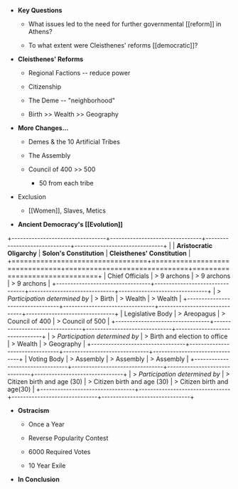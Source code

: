 -   **Key Questions**

    -   What issues led to the need for further governmental [[reform]] in Athens?

    -   To what extent were Cleisthenes' reforms [[democratic]]?

-   **Cleisthenes' Reforms**

    -   Regional Factions -- reduce power

    -   Citizenship

    -   The Deme -- "neighborhood"

    -   Birth >\> Wealth >\> Geography

-   **More Changes...**

    -   Demes & the 10 Artificial Tribes

    -   The Assembly

    -   Council of 400 >\> 500

        -   50 from each tribe

-   Exclusion

    -   [[Women]], Slaves, Metics

-   **Ancient Democracy's [[Evolution]]**

+---------------------------------+--------------------------------+------------------------------+-------------------------------+
|                                 | **Aristocratic Oligarchy**     | **Solon's Constitution**     | **Cleisthenes' Constitution** |
+=================================+================================+==============================+===============================+
| Chief Officials                 | > 9 archons                    | > 9 archons                  | > 9 archons                   |
+---------------------------------+--------------------------------+------------------------------+-------------------------------+
| > *Participation determined by* | > Birth                        | > Wealth                     | > Wealth                      |
+---------------------------------+--------------------------------+------------------------------+-------------------------------+
| Legislative Body                | > Areopagus                    | > Council of 400             | > Council of 500              |
+---------------------------------+--------------------------------+------------------------------+-------------------------------+
| > *Participation determined by* | > Birth and election to office | > Wealth                     | > Geography                   |
+---------------------------------+--------------------------------+------------------------------+-------------------------------+
| Voting Body                     | > Assembly                     | > Assembly                   | > Assembly                    |
+---------------------------------+--------------------------------+------------------------------+-------------------------------+
| > *Participation determined by* | > Citizen birth and age (30)   | > Citizen birth and age (30) | > Citizen birth and age(30)   |
+---------------------------------+--------------------------------+------------------------------+-------------------------------+

-   **Ostracism**

    -   Once a Year

    -   Reverse Popularity Contest

    -   6000 Required Votes

    -   10 Year Exile

-   **In Conclusion**
